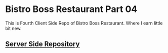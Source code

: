 # Bistro Boss Restaurant Part 04

This is Fourth Client Side Repo of Bistro Boss Restaurant. Where I earn little bit new.

## [Server Side Repository](https://github.com/ahnaf4D/bistro-boss-restaurant-server-04)
